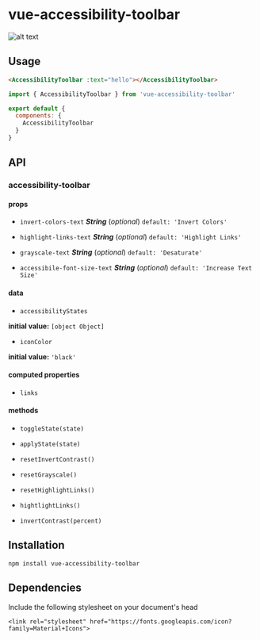 # vue-accessibility-toolbar
![alt text](https://user-images.githubusercontent.com/19203626/61485966-b0f2a980-a9a2-11e9-9931-2589fcf563bd.png)
## Usage

```HTML
<AccessibilityToolbar :text="hello"></AccessibilityToolbar>
```

```javascript
import { AccessibilityToolbar } from 'vue-accessibility-toolbar'

export default {
  components: {
    AccessibilityToolbar
  }
}
```

## API

### accessibility-toolbar

#### props

- `invert-colors-text` ***String*** (*optional*) `default: 'Invert Colors'`

- `highlight-links-text` ***String*** (*optional*) `default: 'Highlight Links'`

- `grayscale-text` ***String*** (*optional*) `default: 'Desaturate'`

- `accessibile-font-size-text` ***String*** (*optional*) `default: 'Increase Text Size'`

#### data

- `accessibilityStates`

**initial value:** `[object Object]`

- `iconColor`

**initial value:** `'black'`

#### computed properties

- `links`

#### methods

- `toggleState(state)`

- `applyState(state)`

- `resetInvertContrast()`

- `resetGrayscale()`

- `resetHighlightLinks()`

- `hightlightLinks()`

- `invertContrast(percent)`

## Installation

```
npm install vue-accessibility-toolbar
```

##  Dependencies

Include the following stylesheet on your document's head

```
<link rel="stylesheet" href="https://fonts.googleapis.com/icon?family=Material+Icons">
```
